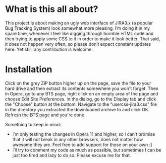 What is this all about?
=======================

This project is about making an ugly web interface of JIRA3.x (a popular Bug Tracking System) look somewhat more pleasing. I’m doing it in my spare time, whenever I feel like digging through horrible HTML code and then trying to apply some CSS to it in order to make it look better. That said, it does not happen very often, so please don’t expect constant updates here. Yet still, any contribution is welcome.

Installation
============

Click on the grey ZIP button higher up on the page, save the file to your hard drive and then extract its contents somewhere you won't forget. Then in Opera, go to any BTS page, right click on an empty area of the page and choose Edit Site Preferences. In the dialog, go to the Display tab and click the "Choose" button at the bottom. Navigate to the "usercss-jira3.css" file in the directory you extracted the downloaded archive to and click OK. Refresh the BTS page and you're done.

Something to keep in mind:

* I’m only testing the changes in Opera 11 and higher, so I can’t promise that it will not break in any other browsers, does not matter how awesome they are. Feel free to add support for those on your own :]
* I’ll try to comment my code as much as possible, but sometimes I can be just too tired and lazy to do so. Please excuse me for that.
